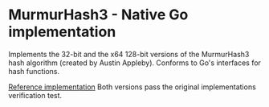 MurmurHash3 - Native Go implementation
==============================

Implements the 32-bit and the x64 128-bit versions of the MurmurHash3 hash algorithm (created by Austin Appleby).
Conforms to Go's interfaces for hash functions.

[Reference implementation](https://code.google.com/p/smhasher/wiki/MurmurHash3)
Both versions pass the original implementations verification test.
